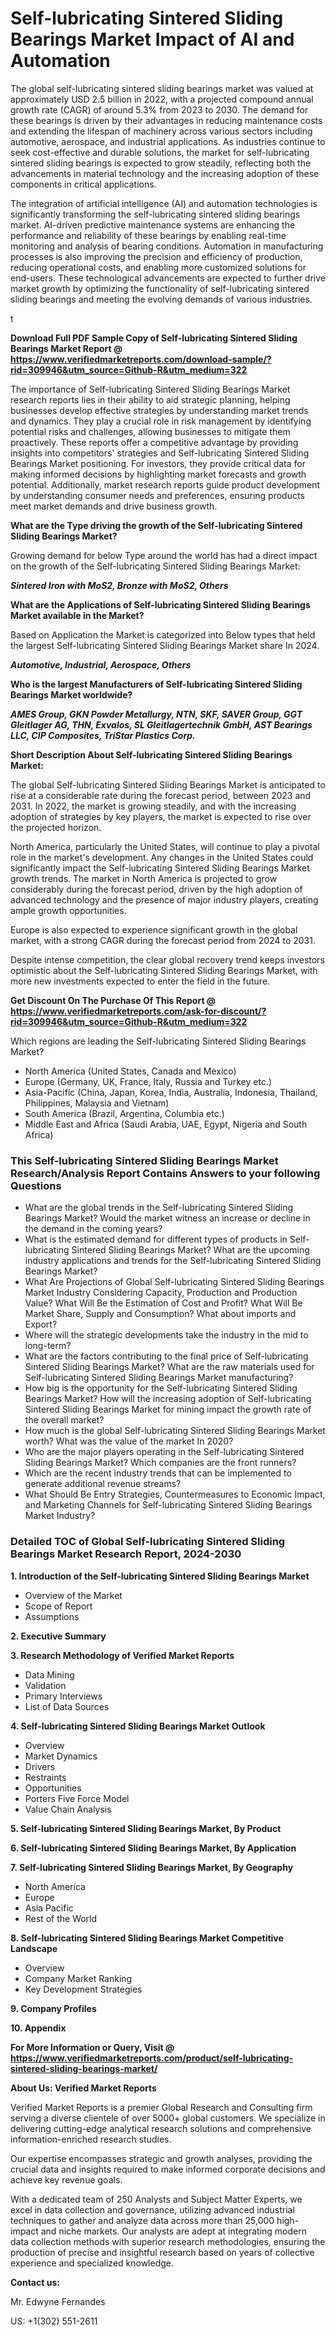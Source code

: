<meta name="title" content="Global Self-lubricating Sintered Sliding Bearings Market Impact of AI and Automation"><meta name="description" content="The global self-lubricating sintered sliding bearings market was valued at approximately USD 2.5 billion in 2022, with a projected compound annual growth rate (CAGR) o"><meta name="title" content="Self-lubricating Sintered Sliding Bearings Market Size, Share, Scope, Trends, Growth, Opportunities, Analysis, Forecast"><h1>Self-lubricating Sintered Sliding Bearings Market Impact of AI and Automation</h1><p>The global self-lubricating sintered sliding bearings market was valued at approximately USD 2.5 billion in 2022, with a projected compound annual growth rate (CAGR) of around 5.3% from 2023 to 2030. The demand for these bearings is driven by their advantages in reducing maintenance costs and extending the lifespan of machinery across various sectors including automotive, aerospace, and industrial applications. As industries continue to seek cost-effective and durable solutions, the market for self-lubricating sintered sliding bearings is expected to grow steadily, reflecting both the advancements in material technology and the increasing adoption of these components in critical applications.</p><p>The integration of artificial intelligence (AI) and automation technologies is significantly transforming the self-lubricating sintered sliding bearings market. AI-driven predictive maintenance systems are enhancing the performance and reliability of these bearings by enabling real-time monitoring and analysis of bearing conditions. Automation in manufacturing processes is also improving the precision and efficiency of production, reducing operational costs, and enabling more customized solutions for end-users. These technological advancements are expected to further drive market growth by optimizing the functionality of self-lubricating sintered sliding bearings and meeting the evolving demands of various industries.</p>t</p><p id="" class=""><strong>Download Full PDF Sample Copy of Self-lubricating Sintered Sliding Bearings Market Report @ <a href="https://www.verifiedmarketreports.com/download-sample/?rid=309946&utm_source=Github-R&utm_medium=322" target="_blank">https://www.verifiedmarketreports.com/download-sample/?rid=309946&utm_source=Github-R&utm_medium=322</a></strong></p><p>The importance of&nbsp;Self-lubricating Sintered Sliding Bearings Market research reports lies in their ability to aid strategic planning, helping businesses develop effective strategies by understanding market trends and dynamics. They play a crucial role in risk management by identifying potential risks and challenges, allowing businesses to mitigate them proactively. These reports offer a competitive advantage by providing insights into competitors' strategies and Self-lubricating Sintered Sliding Bearings Market positioning. For investors, they provide critical data for making informed decisions by highlighting market forecasts and growth potential. Additionally, market research reports guide product development by understanding consumer needs and preferences, ensuring products meet market demands and drive business growth.</p><p><strong>What are the&nbsp;Type driving the growth of the Self-lubricating Sintered Sliding Bearings Market?</strong></p><p id="" class="">Growing demand for below Type around the world has had a direct impact on the growth of the Self-lubricating Sintered Sliding Bearings Market:</p><em><strong>Sintered Iron with MoS2, Bronze with MoS2, Others</strong></em></p><strong>What are the&nbsp;Applications&nbsp;of Self-lubricating Sintered Sliding Bearings Market available in the Market?</strong></p><p id="" class="">Based on Application the Market is categorized into Below types that held the largest Self-lubricating Sintered Sliding Bearings Market share In 2024.</p><em><strong>Automotive, Industrial, Aerospace, Others</strong></em></p><strong>Who is the largest Manufacturers of Self-lubricating Sintered Sliding Bearings Market worldwide?</strong></p><p><em><strong>AMES Group, GKN Powder Metallurgy, NTN, SKF, SAVER Group, GGT Gleitlager AG, THN, Exvalos, SL Gleitlagertechnik GmbH, AST Bearings LLC, CIP Composites, TriStar Plastics Corp.</strong></em></p><p id="" class=""><strong>Short Description About Self-lubricating Sintered Sliding Bearings Market:</strong></p><p>The global Self-lubricating Sintered Sliding Bearings Market is anticipated to rise at a considerable rate during the forecast period, between 2023 and 2031. In 2022, the market is growing steadily, and with the increasing adoption of strategies by key players, the market is expected to rise over the projected horizon.</p><p>North America, particularly the United States, will continue to play a pivotal role in the market's development. Any changes in the United States could significantly impact the Self-lubricating Sintered Sliding Bearings Market growth trends. The market in North America is projected to grow considerably during the forecast period, driven by the high adoption of advanced technology and the presence of major industry players, creating ample growth opportunities.</p><p>Europe is also expected to experience significant growth in the global market, with a strong CAGR during the forecast period from 2024 to 2031.</p><p>Despite intense competition, the clear global recovery trend keeps investors optimistic about the Self-lubricating Sintered Sliding Bearings Market, with more new investments expected to enter the field in the future.</p><p id="" class=""><strong>Get Discount On The Purchase Of This Report @ <a href="https://www.verifiedmarketreports.com/ask-for-discount/?rid=309946&utm_source=Github-R&utm_medium=322" target="_blank">https://www.verifiedmarketreports.com/ask-for-discount/?rid=309946&utm_source=Github-R&utm_medium=322</a></strong></p>Which regions are leading the Self-lubricating Sintered Sliding Bearings Market?</p><ul><li>North America (United States, Canada and Mexico)</li><li>Europe (Germany, UK, France, Italy, Russia and Turkey etc.)</li><li>Asia-Pacific (China, Japan, Korea, India, Australia, Indonesia, Thailand, Philippines, Malaysia and Vietnam)</li><li>South America (Brazil, Argentina, Columbia etc.)</li><li>Middle East and Africa (Saudi Arabia, UAE, Egypt, Nigeria and South Africa)</li></ul><h3 id="" class="">This Self-lubricating Sintered Sliding Bearings Market Research/Analysis Report Contains Answers to your following Questions</h3><ul><li>What are the global trends in the Self-lubricating Sintered Sliding Bearings Market? Would the market witness an increase or decline in the demand in the coming years?</li><li>What is the estimated demand for different types of products in Self-lubricating Sintered Sliding Bearings Market? What are the upcoming industry applications and trends for the Self-lubricating Sintered Sliding Bearings Market?</li><li>What Are Projections of Global Self-lubricating Sintered Sliding Bearings Market Industry Considering Capacity, Production and Production Value? What Will Be the Estimation of Cost and Profit? What Will Be Market Share, Supply and Consumption? What about imports and Export?</li><li>Where will the strategic developments take the industry in the mid to long-term?</li><li>What are the factors contributing to the final price of Self-lubricating Sintered Sliding Bearings Market? What are the raw materials used for Self-lubricating Sintered Sliding Bearings Market manufacturing?</li><li>How big is the opportunity for the Self-lubricating Sintered Sliding Bearings Market? How will the increasing adoption of Self-lubricating Sintered Sliding Bearings Market for mining impact the growth rate of the overall market?</li><li>How much is the global Self-lubricating Sintered Sliding Bearings Market worth? What was the value of the market In 2020?</li><li>Who are the major players operating in the Self-lubricating Sintered Sliding Bearings Market? Which companies are the front runners?</li><li>Which are the recent industry trends that can be implemented to generate additional revenue streams?</li><li>What Should Be Entry Strategies, Countermeasures to Economic Impact, and Marketing Channels for Self-lubricating Sintered Sliding Bearings Market Industry?</li></ul><h3 id="" class="">Detailed TOC of Global Self-lubricating Sintered Sliding Bearings Market Research Report, 2024-2030</h3><p id="" class=""><strong>1. Introduction of the Self-lubricating Sintered Sliding Bearings Market</strong></p><ul><li>Overview of the Market</li><li>Scope of Report</li><li>Assumptions</li></ul><p id="" class=""><strong>2. Executive Summary</strong></p><p id="" class=""><strong>3. Research Methodology of Verified Market Reports</strong></p><ul><li>Data Mining</li><li>Validation</li><li>Primary Interviews</li><li>List of Data Sources</li></ul><p id="" class=""><strong>4. Self-lubricating Sintered Sliding Bearings Market Outlook</strong></p><ul><li>Overview</li><li>Market Dynamics</li><li>Drivers</li><li>Restraints</li><li>Opportunities</li><li>Porters Five Force Model</li><li>Value Chain Analysis</li></ul><p id="" class=""><strong>5. Self-lubricating Sintered Sliding Bearings Market, By Product</strong></p><p id="" class=""><strong>6. Self-lubricating Sintered Sliding Bearings Market, By Application</strong></p><p id="" class=""><strong>7. Self-lubricating Sintered Sliding Bearings Market, By Geography</strong></p><ul><li>North America</li><li>Europe</li><li>Asia Pacific</li><li>Rest of the World</li></ul><p id="" class=""><strong>8. Self-lubricating Sintered Sliding Bearings Market Competitive Landscape</strong></p><ul><li>Overview</li><li>Company Market Ranking</li><li>Key Development Strategies</li></ul><p id="" class=""><strong>9. Company Profiles</strong></p><p id="" class=""><strong>10. Appendix</strong></p><p id="" class=""><strong>For More Information or Query, Visit @ <a href="https://www.verifiedmarketreports.com/product/self-lubricating-sintered-sliding-bearings-market/" target="_blank">https://www.verifiedmarketreports.com/product/self-lubricating-sintered-sliding-bearings-market/</a></strong></p><p id="" class=""><strong>About Us: Verified Market Reports</strong></p><p id="" class="">Verified Market Reports is a premier Global Research and Consulting firm serving a diverse clientele of over 5000+ global customers. We specialize in delivering cutting-edge analytical research solutions and comprehensive information-enriched research studies.</p><p id="" class="">Our expertise encompasses strategic and growth analyses, providing the crucial data and insights required to make informed corporate decisions and achieve key revenue goals.</p><p id="" class="">With a dedicated team of 250 Analysts and Subject Matter Experts, we excel in data collection and governance, utilizing advanced industrial techniques to gather and analyze data across more than 25,000 high-impact and niche markets. Our analysts are adept at integrating modern data collection methods with superior research methodologies, ensuring the production of precise and insightful research based on years of collective experience and specialized knowledge.</p><p id="" class=""><strong>Contact us:</strong></p><p id="" class="">Mr. Edwyne Fernandes</p><p id="" class="">US: +1(302) 551-2611</p>